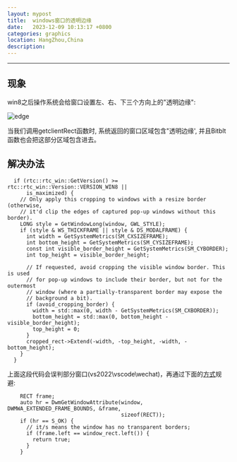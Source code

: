 ```yaml
---
layout: mypost
title:  windows窗口的透明边缘
date:   2023-12-09 10:13:17 +0800
categories: graphics
location: HangZhou,China
description:
---
```

---

## 现象

win8之后操作系统会给窗口设置左、右、下三个方向上的"透明边缘":

![edge](1.png)

当我们调用getclientRect函数时, 系统返回的窗口区域包含"透明边缘', 并且Bitblt函数也会把这部分区域包含进去。


## 解决办法

```
  if (rtc::rtc_win::GetVersion() >= rtc::rtc_win::Version::VERSION_WIN8 ||
      is_maximized) {
    // Only apply this cropping to windows with a resize border (otherwise,
    // it'd clip the edges of captured pop-up windows without this border).
    LONG style = GetWindowLong(window, GWL_STYLE);
    if (style & WS_THICKFRAME || style & DS_MODALFRAME) {
      int width = GetSystemMetrics(SM_CXSIZEFRAME);
      int bottom_height = GetSystemMetrics(SM_CYSIZEFRAME);
      const int visible_border_height = GetSystemMetrics(SM_CYBORDER);
      int top_height = visible_border_height;

      // If requested, avoid cropping the visible window border. This is used
      // for pop-up windows to include their border, but not for the outermost
      // window (where a partially-transparent border may expose the
      // background a bit).
      if (avoid_cropping_border) {
        width = std::max(0, width - GetSystemMetrics(SM_CXBORDER));
        bottom_height = std::max(0, bottom_height - visible_border_height);
        top_height = 0;
      }
      cropped_rect->Extend(-width, -top_height, -width, -bottom_height);
    }
  }

```

上面这段代码会误判部分窗口(vs2022\vscode\wechat)，再通过下面的[方式](https://stackoverflow.com/questions/34139450/getwindowrect-returns-a-size-including-invisible-borders/34143777#34143777)规避:


```
    RECT frame;
    auto hr = DwmGetWindowAttribute(window, DWMWA_EXTENDED_FRAME_BOUNDS, &frame,
                                    sizeof(RECT));
    if (hr == S_OK) {
      // it/s means the window has no transparent borders;
      if (frame.left == window_rect.left()) {
        return true;
      }
    }
```
